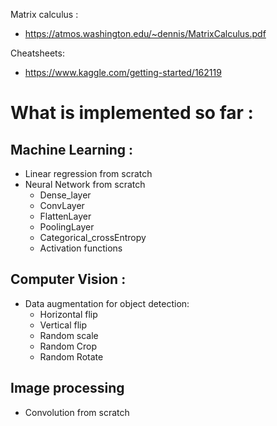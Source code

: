 Matrix calculus : 
  - https://atmos.washington.edu/~dennis/MatrixCalculus.pdf
  
Cheatsheets:
  - https://www.kaggle.com/getting-started/162119

# What is implemented so far :
  ## Machine Learning :
  - Linear regression from scratch
  - Neural Network from scratch
    - Dense_layer
    - ConvLayer
    - FlattenLayer
    - PoolingLayer
    - Categorical_crossEntropy
    - Activation functions
  ## Computer Vision :
  - Data augmentation for object detection:
    - Horizontal flip
    - Vertical flip
    - Random scale
    - Random Crop
    - Random Rotate
  ## Image processing
  - Convolution from scratch
